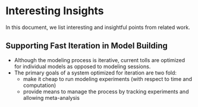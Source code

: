 # Interesting Insights 
In this document, we list interesting and insightful points from related work.

## Supporting Fast Iteration in Model Building
- Although the modeling process is iterative, current tolls are optimized for individual models as opposed to modeling sessions.
- The primary goals of a system optimized for iteration are two fold:
	- make it cheap to run modeling experiments (with respect to time and computation)
	- provide means to manage the process by tracking experiments and allowing meta-analysis
